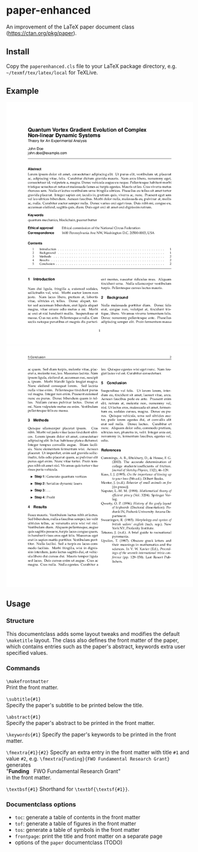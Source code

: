 # paper-enhanced

An improvement of the LaTeX paper document class (https://ctan.org/pkg/paper).

## Install

Copy the `paperenhanced.cls` file to your LaTeX package directory, e.g. `~/texmf/tex/latex/local` for TeXLive. 

## Example
![example paper page 1](example-0.png)
![example paper page 2](example-1.png)

## Usage

### Structure

This documentclass adds some layout tweaks and modifies the default `\maketitle` layout.
The class also defines the front matter of the paper, which contains entries such as the paper's abstract, keywords
extra user specified values.

### Commands

`\makefrontmatter`  
Print the front matter.

`\subtitle{#1}`  
Specify the paper's subtitle to be printed below the title.

`\abstract{#1}`  
Specify the paper's abstract to be printed in the front matter.

`\keywords{#1}`
Specify the paper's keywords to be printed in the front matter.

`\fmextra{#1}{#2}`
Specify an extra entry in the front matter with title `#1` and value `#2`, e.g.
`\fmextra{Funding}{FWO Fundamental Research Grant}` generates  
"**Funding**&nbsp;&nbsp;&nbsp;FWO Fundamental Research Grant"  
in the front matter.

`\textbsf{#1}`
Shorthand for `\textbf{\textsf{#1}}`.

### Documentclass options

* `toc`: generate a table of contents in the front matter
* `tof`: generate a table of figures in the front matter
* `tos`: generate a table of symbols in the front matter
* `frontpage`: print the title and front matter on a separate page
* options of the `paper` documentclass (TODO)